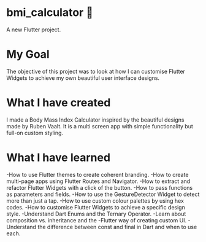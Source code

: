 # bmi_calculator 💪

A new Flutter project.

# My Goal 

The objective of this project was to look at how I can customise Flutter Widgets to achieve my own beautiful user interface designs. 

# What I have created 

I made a Body Mass Index Calculator inspired by the beautiful designs made by Ruben Vaalt. It is a multi screen app with simple functionality but full-on custom styling.

# What I have learned

-How to use Flutter themes to create coherent branding.
-How to create multi-page apps using Flutter Routes and Navigator.
-How to extract and refactor Flutter Widgets with a click of the button.
-How to pass functions as parameters and fields.
-How to use the GestureDetector Widget to detect more than just a tap.
-How to use custom colour palettes by using hex codes.
-How to customise Flutter Widgets to achieve a specific design style.
-Understand Dart Enums and the Ternary Operator.
-Learn about composition vs. inheritance and the -Flutter way of creating custom UI.
-Understand the difference between const and final in Dart and when to use each.
